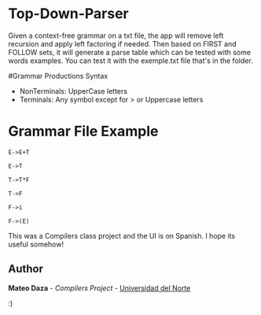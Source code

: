 # Top-Down-Parser
Given a context-free grammar on a txt file, the app will remove left recursion and apply left factoring if needed. 
Then based on FIRST and FOLLOW sets, it will generate a parse table which can be tested with some words examples. 
You can test it with the exemple.txt file that's in the folder.

#Grammar Productions Syntax
- NonTerminals: UpperCase letters
- Terminals: Any symbol except for > or Uppercase letters

# Grammar File Example 
```
E->E+T

E->T

T->T*F

T->F

F->i

F->(E)
```


This was a Compilers class project and the UI is on Spanish. I hope its useful somehow!
## Author

**Mateo Daza** - *Compilers Project* - [Universidad del Norte](http://www.uninorte.edu.co)

:)
